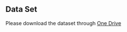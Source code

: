 ## Data Set

Please download the dataset through [One Drive](https://iitkgpacin-my.sharepoint.com/my?id=%2Fpersonal%2Frajib%5Fsarkar97%5F23%5Fkgpian%5Fiitkgp%5Fac%5Fin%2FDocuments%2Fdata%5Fset&ga=1)